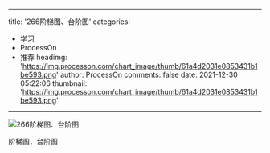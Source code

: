 
---
title: '266阶梯图、台阶图'
categories: 
 - 学习
 - ProcessOn
 - 推荐
headimg: 'https://img.processon.com/chart_image/thumb/61a4d2031e0853431b1be593.png'
author: ProcessOn
comments: false
date: 2021-12-30 05:22:06
thumbnail: 'https://img.processon.com/chart_image/thumb/61a4d2031e0853431b1be593.png'
---

<div>   
<img class="thumb" alt="266阶梯图、台阶图" src="https://img.processon.com/chart_image/thumb/61a4d2031e0853431b1be593.png" referrerpolicy="no-referrer">
<p>阶梯图、台阶图</p>  
</div>
            